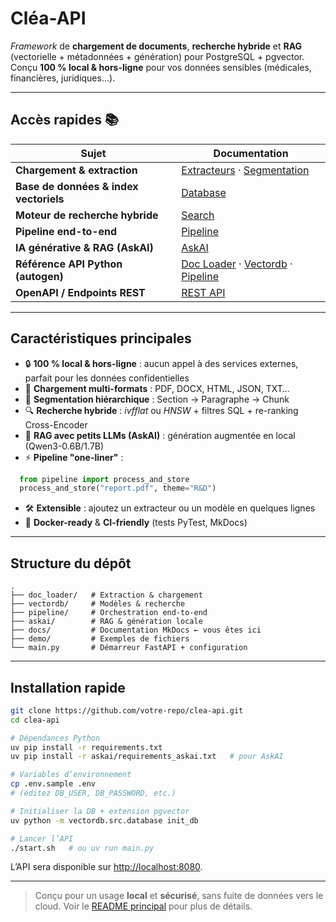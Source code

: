 # Cléa-API

*Framework* de **chargement de documents**, **recherche hybride** et **RAG** (vectorielle + métadonnées + génération) pour PostgreSQL + pgvector.  
Conçu **100 % local & hors-ligne** pour vos données sensibles (médicales, financières, juridiques…). 

---

## Accès rapides 📚

| Sujet                                       | Documentation                                              |
|---------------------------------------------|------------------------------------------------------------|
| **Chargement & extraction**                 | [Extracteurs](lib/doc_loader/extractor_lib.md) · [Segmentation](lib/doc_loader/splitter_lib.md) |
| **Base de données & index vectoriels**      | [Database](database.md)                                     |
| **Moteur de recherche hybride**             | [Search](lib/vectordb/search_lib.md)                        |
| **Pipeline end-to-end**                     | [Pipeline](lib/pipeline/pipeline_lib.md)                    |
| **IA générative & RAG (AskAI)**             | [AskAI](lib/askai/rag_lib.md)                               |
| **Référence API Python (autogen)**          | [Doc Loader](api/lib/doc_loader/extractor_references.md) · [Vectordb](api/lib/vectordb/crud_references.md) · [Pipeline](api/lib/pipeline/pipeline_references.md) |
| **OpenAPI / Endpoints REST**                | [REST API](api/rest/rest_api.md)                            |

---

## Caractéristiques principales

- 🔒 **100 % local & hors-ligne** : aucun appel à des services externes, parfait pour les données confidentielles  
- 📂 **Chargement multi-formats** : PDF, DOCX, HTML, JSON, TXT…  
- 🧩 **Segmentation hiérarchique** : Section → Paragraphe → Chunk  
- 🔍 **Recherche hybride** : *ivfflat* ou *HNSW* + filtres SQL + re-ranking Cross-Encoder  
- 🤖 **RAG avec petits LLMs (AskAI)** : génération augmentée en local (Qwen3-0.6B/1.7B)  
- ⚡ **Pipeline "one-liner"** :  

```python
  from pipeline import process_and_store
  process_and_store("report.pdf", theme="R&D")
```

* 🛠️ **Extensible** : ajoutez un extracteur ou un modèle en quelques lignes
* 🐳 **Docker-ready** & **CI-friendly** (tests PyTest, MkDocs)&#x20;

---

## Structure du dépôt

```text
.
├── doc_loader/   # Extraction & chargement
├── vectordb/     # Modèles & recherche
├── pipeline/     # Orchestration end-to-end
├── askai/        # RAG & génération locale
├── docs/         # Documentation MkDocs ← vous êtes ici
├── demo/         # Exemples de fichiers
└── main.py       # Démarreur FastAPI + configuration
```

---

## Installation rapide

```bash
git clone https://github.com/votre-repo/clea-api.git
cd clea-api

# Dépendances Python
uv pip install -r requirements.txt
uv pip install -r askai/requirements_askai.txt   # pour AskAI

# Variables d’environnement
cp .env.sample .env
# (éditez DB_USER, DB_PASSWORD, etc.)

# Initialiser la DB + extension pgvector
uv python -m vectordb.src.database init_db

# Lancer l’API
./start.sh   # ou uv run main.py
```

L’API sera disponible sur [http://localhost:8080](http://localhost:8080).

---

> Conçu pour un usage **local** et **sécurisé**, sans fuite de données vers le cloud.
> Voir le [README principal](../README.md) pour plus de détails.
